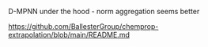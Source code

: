 D-MPNN under the hood - norm aggregation seems better 

https://github.com/BallesterGroup/chemprop-extrapolation/blob/main/README.md
